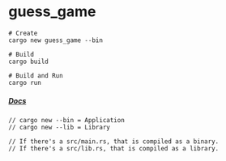 # guess_game

```
# Create
cargo new guess_game --bin

# Build
cargo build

# Build and Run
cargo run 
```
  

##### [Docs](https://doc.rust-lang.org/cargo/guide/project-layout.html)
```
// cargo new --bin = Application
// cargo new --lib = Library

// If there's a src/main.rs, that is compiled as a binary. 
// If there's a src/lib.rs, that is compiled as a library. 
```